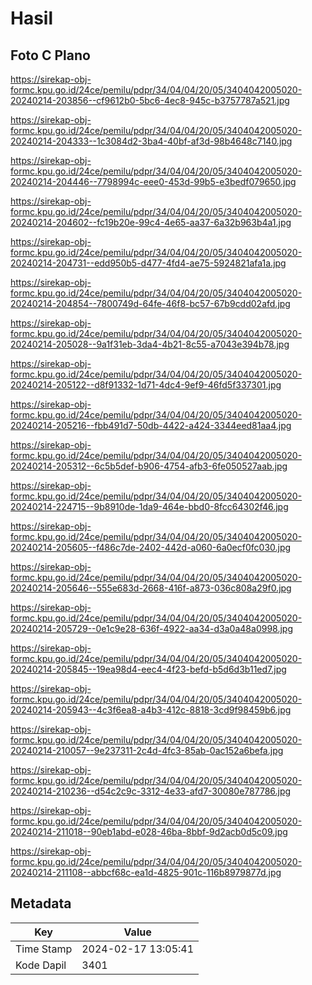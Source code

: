 # Hasil

## Foto C Plano

https://sirekap-obj-formc.kpu.go.id/24ce/pemilu/pdpr/34/04/04/20/05/3404042005020-20240214-203856--cf9612b0-5bc6-4ec8-945c-b3757787a521.jpg

https://sirekap-obj-formc.kpu.go.id/24ce/pemilu/pdpr/34/04/04/20/05/3404042005020-20240214-204333--1c3084d2-3ba4-40bf-af3d-98b4648c7140.jpg

https://sirekap-obj-formc.kpu.go.id/24ce/pemilu/pdpr/34/04/04/20/05/3404042005020-20240214-204446--7798994c-eee0-453d-99b5-e3bedf079650.jpg

https://sirekap-obj-formc.kpu.go.id/24ce/pemilu/pdpr/34/04/04/20/05/3404042005020-20240214-204602--fc19b20e-99c4-4e65-aa37-6a32b963b4a1.jpg

https://sirekap-obj-formc.kpu.go.id/24ce/pemilu/pdpr/34/04/04/20/05/3404042005020-20240214-204731--edd950b5-d477-4fd4-ae75-5924821afa1a.jpg

https://sirekap-obj-formc.kpu.go.id/24ce/pemilu/pdpr/34/04/04/20/05/3404042005020-20240214-204854--7800749d-64fe-46f8-bc57-67b9cdd02afd.jpg

https://sirekap-obj-formc.kpu.go.id/24ce/pemilu/pdpr/34/04/04/20/05/3404042005020-20240214-205028--9a1f31eb-3da4-4b21-8c55-a7043e394b78.jpg

https://sirekap-obj-formc.kpu.go.id/24ce/pemilu/pdpr/34/04/04/20/05/3404042005020-20240214-205122--d8f91332-1d71-4dc4-9ef9-46fd5f337301.jpg

https://sirekap-obj-formc.kpu.go.id/24ce/pemilu/pdpr/34/04/04/20/05/3404042005020-20240214-205216--fbb491d7-50db-4422-a424-3344eed81aa4.jpg

https://sirekap-obj-formc.kpu.go.id/24ce/pemilu/pdpr/34/04/04/20/05/3404042005020-20240214-205312--6c5b5def-b906-4754-afb3-6fe050527aab.jpg

https://sirekap-obj-formc.kpu.go.id/24ce/pemilu/pdpr/34/04/04/20/05/3404042005020-20240214-224715--9b8910de-1da9-464e-bbd0-8fcc64302f46.jpg

https://sirekap-obj-formc.kpu.go.id/24ce/pemilu/pdpr/34/04/04/20/05/3404042005020-20240214-205605--f486c7de-2402-442d-a060-6a0ecf0fc030.jpg

https://sirekap-obj-formc.kpu.go.id/24ce/pemilu/pdpr/34/04/04/20/05/3404042005020-20240214-205646--555e683d-2668-416f-a873-036c808a29f0.jpg

https://sirekap-obj-formc.kpu.go.id/24ce/pemilu/pdpr/34/04/04/20/05/3404042005020-20240214-205729--0e1c9e28-636f-4922-aa34-d3a0a48a0998.jpg

https://sirekap-obj-formc.kpu.go.id/24ce/pemilu/pdpr/34/04/04/20/05/3404042005020-20240214-205845--19ea98d4-eec4-4f23-befd-b5d6d3b11ed7.jpg

https://sirekap-obj-formc.kpu.go.id/24ce/pemilu/pdpr/34/04/04/20/05/3404042005020-20240214-205943--4c3f6ea8-a4b3-412c-8818-3cd9f98459b6.jpg

https://sirekap-obj-formc.kpu.go.id/24ce/pemilu/pdpr/34/04/04/20/05/3404042005020-20240214-210057--9e237311-2c4d-4fc3-85ab-0ac152a6befa.jpg

https://sirekap-obj-formc.kpu.go.id/24ce/pemilu/pdpr/34/04/04/20/05/3404042005020-20240214-210236--d54c2c9c-3312-4e33-afd7-30080e787786.jpg

https://sirekap-obj-formc.kpu.go.id/24ce/pemilu/pdpr/34/04/04/20/05/3404042005020-20240214-211018--90eb1abd-e028-46ba-8bbf-9d2acb0d5c09.jpg

https://sirekap-obj-formc.kpu.go.id/24ce/pemilu/pdpr/34/04/04/20/05/3404042005020-20240214-211108--abbcf68c-ea1d-4825-901c-116b8979877d.jpg


## Metadata

| Key        | Value               |
| ---------- | ------------------- |
| Time Stamp | 2024-02-17 13:05:41 |
| Kode Dapil | 3401                |



